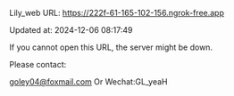 Lily_web URL: https://222f-61-165-102-156.ngrok-free.app

Updated at: 2024-12-06 08:17:49

If you cannot open this URL, the server might be down.

Please contact: 

goley04@foxmail.com Or Wechat:GL_yeaH